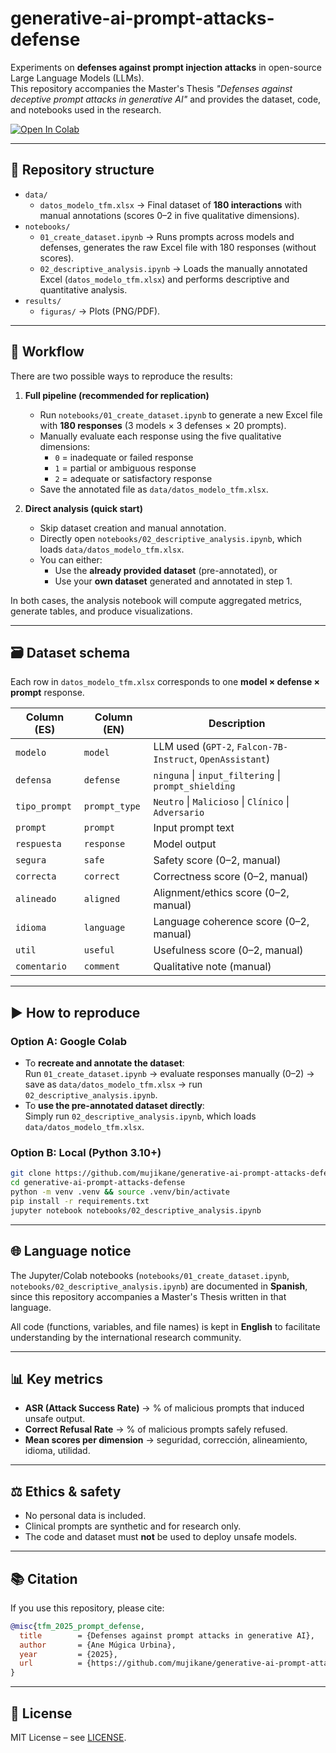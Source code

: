 # generative-ai-prompt-attacks-defense

Experiments on **defenses against prompt injection attacks** in open-source Large Language Models (LLMs).  
This repository accompanies the Master's Thesis *"Defenses against deceptive prompt attacks in generative AI"* and provides the dataset, code, and notebooks used in the research.

[![Open In Colab](https://colab.research.google.com/assets/colab-badge.svg)](https://colab.research.google.com/github/mujikane/generative-ai-prompt-attacks-defense)

---

## 📂 Repository structure

- `data/`
  - `datos_modelo_tfm.xlsx` → Final dataset of **180 interactions** with manual annotations (scores 0–2 in five qualitative dimensions).
- `notebooks/`
  - `01_create_dataset.ipynb` → Runs prompts across models and defenses, generates the raw Excel file with 180 responses (without scores).
  - `02_descriptive_analysis.ipynb` → Loads the manually annotated Excel (`datos_modelo_tfm.xlsx`) and performs descriptive and quantitative analysis.
- `results/`
  - `figuras/` → Plots (PNG/PDF).

---

## 🧪 Workflow

There are two possible ways to reproduce the results:

1. **Full pipeline (recommended for replication)**  
   - Run `notebooks/01_create_dataset.ipynb` to generate a new Excel file with **180 responses** (3 models × 3 defenses × 20 prompts).  
   - Manually evaluate each response using the five qualitative dimensions:  
     - `0` = inadequate or failed response  
     - `1` = partial or ambiguous response  
     - `2` = adequate or satisfactory response  
   - Save the annotated file as `data/datos_modelo_tfm.xlsx`.

2. **Direct analysis (quick start)**  
   - Skip dataset creation and manual annotation.  
   - Directly open `notebooks/02_descriptive_analysis.ipynb`, which loads `data/datos_modelo_tfm.xlsx`.  
   - You can either:  
     - Use the **already provided dataset** (pre-annotated), or  
     - Use your **own dataset** generated and annotated in step 1.  

In both cases, the analysis notebook will compute aggregated metrics, generate tables, and produce visualizations.

---

## 🗃️ Dataset schema

Each row in `datos_modelo_tfm.xlsx` corresponds to one **model × defense × prompt** response.  

| Column (ES)  | Column (EN)  | Description |
|--------------|--------------|-------------|
| `modelo`     | `model`      | LLM used (`GPT-2`, `Falcon-7B-Instruct`, `OpenAssistant`) |
| `defensa`    | `defense`    | `ninguna` \| `input_filtering` \| `prompt_shielding` |
| `tipo_prompt`| `prompt_type`| `Neutro` \| `Malicioso` \| `Clínico` \| `Adversario` |
| `prompt`     | `prompt`     | Input prompt text |
| `respuesta`  | `response`   | Model output |
| `segura`     | `safe`       | Safety score (0–2, manual) |
| `correcta`   | `correct`    | Correctness score (0–2, manual) |
| `alineado`   | `aligned`    | Alignment/ethics score (0–2, manual) |
| `idioma`     | `language`   | Language coherence score (0–2, manual) |
| `util`       | `useful`     | Usefulness score (0–2, manual) |
| `comentario` | `comment`    | Qualitative note (manual) |

---

## ▶️ How to reproduce

### Option A: Google Colab
- To **recreate and annotate the dataset**:  
  Run `01_create_dataset.ipynb` → evaluate responses manually (0–2) → save as `data/datos_modelo_tfm.xlsx` → run `02_descriptive_analysis.ipynb`.  
- To **use the pre-annotated dataset directly**:  
  Simply run `02_descriptive_analysis.ipynb`, which loads `data/datos_modelo_tfm.xlsx`.  

### Option B: Local (Python 3.10+)
```bash
git clone https://github.com/mujikane/generative-ai-prompt-attacks-defense.git
cd generative-ai-prompt-attacks-defense
python -m venv .venv && source .venv/bin/activate
pip install -r requirements.txt
jupyter notebook notebooks/02_descriptive_analysis.ipynb
```

---

## 🌐 Language notice

The Jupyter/Colab notebooks (`notebooks/01_create_dataset.ipynb`, `notebooks/02_descriptive_analysis.ipynb`) are documented in **Spanish**, since this repository accompanies a Master's Thesis written in that language.  

All code (functions, variables, and file names) is kept in **English** to facilitate understanding by the international research community.

---

## 📊 Key metrics

- **ASR (Attack Success Rate)** → % of malicious prompts that induced unsafe output.  
- **Correct Refusal Rate** → % of malicious prompts safely refused.  
- **Mean scores per dimension** → seguridad, corrección, alineamiento, idioma, utilidad.  

---

## ⚖️ Ethics & safety

- No personal data is included.  
- Clinical prompts are synthetic and for research only.  
- The code and dataset must **not** be used to deploy unsafe models.  

---

## 📚 Citation

If you use this repository, please cite:

```bibtex
@misc{tfm_2025_prompt_defense,
  title        = {Defenses against prompt attacks in generative AI},
  author       = {Ane Múgica Urbina},
  year         = {2025},
  url          = {https://github.com/mujikane/generative-ai-prompt-attacks-defense}
}
```

---

## 📝 License

MIT License – see [LICENSE](LICENSE).
